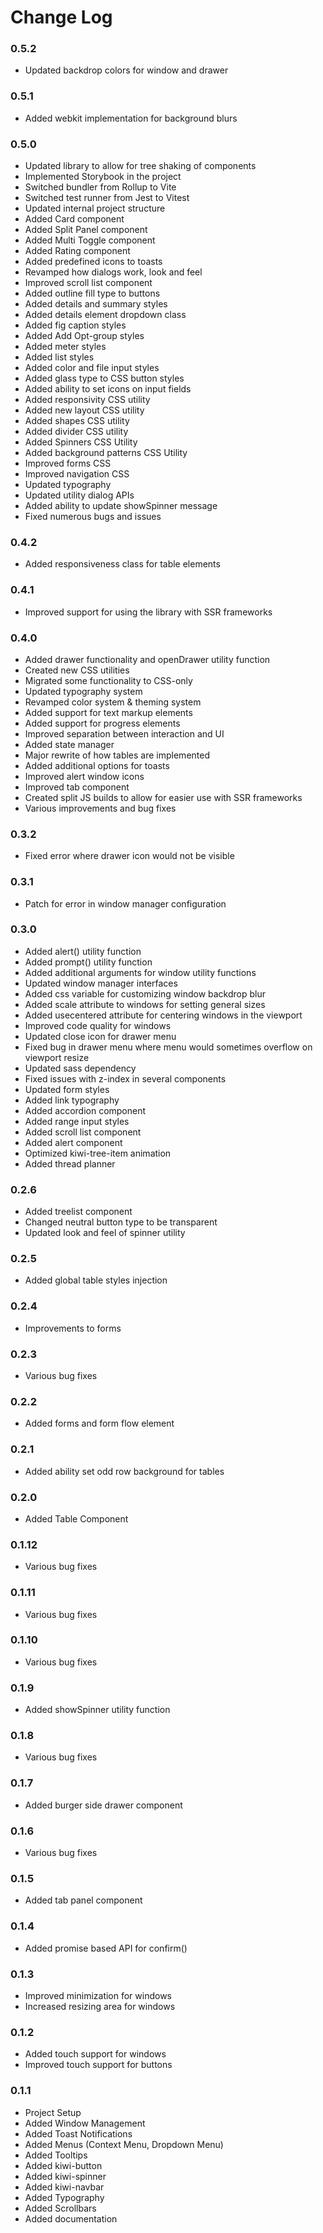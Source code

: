 # Change Log

### 0.5.2
- Updated backdrop colors for window and drawer

### 0.5.1
- Added webkit implementation for background blurs

### 0.5.0
- Updated library to allow for tree shaking of components
- Implemented Storybook in the project
- Switched bundler from Rollup to Vite
- Switched test runner from Jest to Vitest
- Updated internal project structure
- Added Card component
- Added Split Panel component
- Added Multi Toggle component
- Added Rating component
- Added predefined icons to toasts
- Revamped how dialogs work, look and feel
- Improved scroll list component
- Added outline fill type to buttons
- Added details and summary styles
- Added details element dropdown class
- Added fig caption styles
- Added Add Opt-group styles
- Added meter styles
- Added list styles
- Added color and file input styles
- Added glass type to CSS button styles
- Added ability to set icons on input fields
- Added responsivity CSS utility
- Added new layout CSS utility
- Added shapes CSS utility
- Added divider CSS utility
- Added Spinners CSS Utility
- Added background patterns CSS Utility
- Improved forms CSS
- Improved navigation CSS
- Updated typography
- Updated utility dialog APIs
- Added ability to update showSpinner message
- Fixed numerous bugs and issues

### 0.4.2
- Added responsiveness class for table elements

### 0.4.1
- Improved support for using the library with SSR frameworks

### 0.4.0
- Added drawer functionality and openDrawer utility function
- Created new CSS utilities 
- Migrated some functionality to CSS-only
- Updated typography system
- Revamped color system & theming system
- Added support for text markup elements
- Added support for progress elements
- Improved separation between interaction and UI
- Added state manager
- Major rewrite of how tables are implemented
- Added additional options for toasts
- Improved alert window icons
- Improved tab component
- Created split JS builds to allow for easier use with SSR frameworks
- Various improvements and bug fixes

### 0.3.2
- Fixed error where drawer icon would not be visible

### 0.3.1
- Patch for error in window manager configuration

### 0.3.0
- Added alert() utility function
- Added prompt() utility function
- Added additional arguments for window utility functions
- Updated window manager interfaces
- Added css variable for customizing window backdrop blur
- Added scale attribute to windows for setting general sizes
- Added usecentered attribute for centering windows in the viewport
- Improved code quality for windows
- Updated close icon for drawer menu
- Fixed bug in drawer menu where menu would sometimes overflow on viewport resize
- Updated sass dependency
- Fixed issues with z-index in several components
- Updated form styles
- Added link typography
- Added accordion component
- Added range input styles
- Added scroll list component
- Added alert component
- Optimized kiwi-tree-item animation
- Added thread planner

### 0.2.6

- Added treelist component
- Changed neutral button type to be transparent
- Updated look and feel of spinner utility

### 0.2.5

- Added global table styles injection

### 0.2.4

- Improvements to forms


### 0.2.3

- Various bug fixes

### 0.2.2

- Added forms and form flow element

### 0.2.1

- Added ability set odd row background for tables

### 0.2.0

- Added Table Component

### 0.1.12

- Various bug fixes

### 0.1.11

- Various bug fixes

### 0.1.10

- Various bug fixes

### 0.1.9

- Added showSpinner utility function

### 0.1.8

- Various bug fixes

### 0.1.7

- Added burger side drawer component

### 0.1.6

- Various bug fixes

### 0.1.5

- Added tab panel component

### 0.1.4

- Added promise based API for confirm()

### 0.1.3

- Improved minimization for windows
- Increased resizing area for windows

### 0.1.2

- Added touch support for windows
- Improved touch support for buttons

### 0.1.1

- Project Setup
- Added Window Management
- Added Toast Notifications
- Added Menus (Context Menu, Dropdown Menu)
- Added Tooltips
- Added kiwi-button
- Added kiwi-spinner
- Added kiwi-navbar
- Added Typography
- Added Scrollbars
- Added documentation
